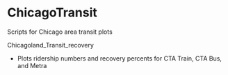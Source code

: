 # ChicagoTransit
Scripts for Chicago area transit plots


Chicagoland_Transit_recovery
  - Plots ridership numbers and recovery percents for CTA Train, CTA Bus, and Metra
